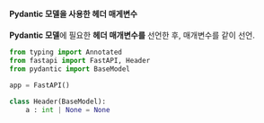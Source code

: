#### Pydantic 모델을 사용한 헤더 매게변수
**Pydantic 모델**에 필요한 **헤더 매개변수를** 선언한 후, 매개변수를 같이 선언.

```python
from typing import Annotated
from fastapi import FastAPI, Header
from pydantic import BaseModel

app = FastAPI()

class Header(BaseModel):
	a : int | None = None
	
```